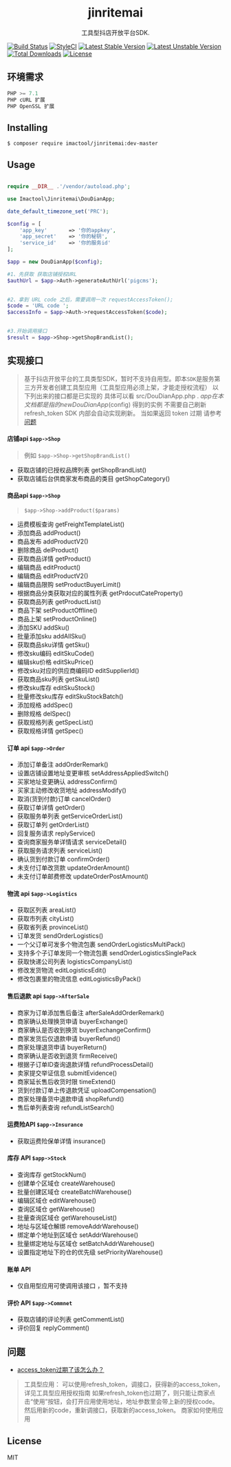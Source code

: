 <h1 align="center"> jinritemai </h1>

<p align="center"> 工具型抖店开放平台SDK.</p>

[![Build Status](https://travis-ci.org/iMactool/jinritemai.svg?branch=master)](https://travis-ci.org/iMactool/jinritemai) [![StyleCI](https://github.styleci.io/repos/343340719/shield?branch=master)](https://github.styleci.io/repos/343340719?branch=master) 
[![Latest Stable Version](https://poser.pugx.org/imactool/jinritemai/v)](//packagist.org/packages/imactool/jinritemai)
[![Latest Unstable Version](https://poser.pugx.org/imactool/jinritemai/v/unstable)](//packagist.org/packages/imactool/jinritemai)
[![Total Downloads](https://poser.pugx.org/imactool/jinritemai/downloads)](//packagist.org/packages/imactool/jinritemai)
[![License](https://poser.pugx.org/imactool/jinritemai/license)](//packagist.org/packages/imactool/jinritemai)

## 环境需求

```js
PHP >= 7.1
PHP cURL 扩展
PHP OpenSSL 扩展
```
    
## Installing

```shell
$ composer require imactool/jinritemai:dev-master
```

## Usage

```php

require __DIR__ .'/vendor/autoload.php';

use Imactool\Jinritemai\DouDianApp;

date_default_timezone_set('PRC');

$config = [
    'app_key'       => '你的appkey',
    'app_secret'    => '你的秘钥',
    'service_id'    => '你的服务id' 
];

$app = new DouDianApp($config);

#1、先获取 获取店铺授权URL
$authUrl = $app->Auth->generateAuthUrl('pigcms');
 

#2、拿到 URL code 之后，需要调用一次 requestAccessToken(); 
$code = 'URL code ';
$accessInfo = $app->Auth->requestAccessToken($code);
 

#3.开始调用接口 
$result = $app->Shop->getShopBrandList();

```


## 实现接口
> 基于抖店开放平台的工具类型SDK，暂时不支持自用型。即本`SDK`是服务第三方开发者创建工具型应用（工具型应用必须上架，才能走授权流程）
> 以下列出来的接口都是已实现的
> 具体可以看 src/DouDianApp.php .
> $app 在本文档都是指的 new DouDianApp($config) 得到的实例
> 不需要自己刷新 refresh_token SDK 内部会自动实现刷新。
> 当如果返回 token 过期 请参考[问题](#问题)
>

#### 店铺api  `$app->Shop` 
> 例如 `$app->Shop->getShopBrandList()` 

 - 获取店铺的已授权品牌列表 getShopBrandList()
 - 获取店铺后台供商家发布商品的类目 getShopCategory()
    
   
#### 商品api `$app->Shop`
> `$app->Shop->addProduct($params)`

- 运费模板查询 getFreightTemplateList()
- 添加商品 addProduct()
- 商品发布 addProductV2()
- 删除商品 delProduct()
- 获取商品详情  getProduct()
- 编辑商品   editProduct()
- 编辑商品   editProductV2()
- 编辑商品限购 setProductBuyerLimit()
- 根据商品分类获取对应的属性列表 getPrdocutCateProperty()
- 获取商品列表 getProductList()
- 商品下架 setProductOffline()
- 商品上架 setProductOnline()
- 添加SKU addSku()
- 批量添加sku addAllSku()
- 获取商品sku详情 getSku()
- 修改sku编码 editSkuCode()
- 编辑sku价格 editSkuPrice()
- 修改sku对应的供应商编码ID editSupplierId()
- 获取商品sku列表 getSkuList()
- 修改sku库存 editSkuStock()
- 批量修改sku库存 editSkuStockBatch()
- 添加规格 addSpec()
- 删除规格 delSpec()
- 获取规格列表 getSpecList()
- 获取规格详情 getSpec()

####  订单 api `$app->Order`

- 添加订单备注 addOrderRemark()
- 设置店铺设置地址变更审核 setAddressAppliedSwitch()
- 买家地址变更确认 addressConfirm()
- 买家主动修改收货地址 addressModify()
- 取消(货到付款)订单 cancelOrder()
- 获取订单详情 getOrder()
- 获取服务单列表 getServiceOrderList()
- 获取订单列  getOrderList()
- 回复服务请求 replyService()
- 查询商家服务单详情请求 serviceDetail()
- 获取服务请求列表 serviceList()
- 确认货到付款订单 confirmOrder()
- 未支付订单改货款 updateOrderAmount()
- 未支付订单邮费修改  updateOrderPostAmount()

####  物流 api `$app->Logistics`
 
- 获取区列表 areaList()
- 获取市列表  cityList()
- 获取省列表  provinceList()
- 订单发货   sendOrderLogistics()
- 一个父订单可发多个物流包裹  sendOrderLogisticsMultiPack()
- 支持多个子订单发同一个物流包裹 sendOrderLogisticsSinglePack
- 获取快递公司列表 logisticsCompanyList()
- 修改发货物流  editLogisticsEdit()
- 修改包裹里的物流信息 editLogisticsByPack()

####  售后退款 api  `$app->AfterSale`

- 商家为订单添加售后备注 afterSaleAddOrderRemark()
- 商家确认处理换货申请 buyerExchange()
- 商家确认是否收到换货 buyerExchangeConfirm()
- 商家发货后仅退款申请 buyerRefund()
- 商家处理退货申请 buyerReturn()
- 商家确认是否收到退货 firmReceive()
- 根据子订单ID查询退款详情 refundProcessDetail()
- 卖家提交举证信息  submitEvidence()
- 商家延长售后收货时限 timeExtend()
- 货到付款订单上传退款凭证 uploadCompensation()
- 商家处理备货中退款申请 shopRefund()
- 售后单列表查询  refundListSearch()

#### 运费险API `$app->Insurance`

- 获取运费险保单详情 insurance()

#### 库存 API `$app->Stock`

- 查询库存 getStockNum()
- 创建单个区域仓 createWarehouse()
- 批量创建区域仓 createBatchWarehouse()
- 编辑区域仓  editWarehouse()
- 查询区域仓  getWarehouse()
- 批量查询区域仓 getWarehouseList()
- 地址与区域仓解绑 removeAddrWarehouse()
- 绑定单个地址到区域仓 setAddrWarehouse()
- 批量绑定地址与区域仓 setBatchAddrWarehouse()
- 设置指定地址下的仓的优先级 setPriorityWarehouse()

#### 账单 API

- 仅自用型应用可使调用该接口 ，暂不支持

#### 评价 API `$app->Commnet`

- 获取店铺的评论列表 getCommentList()
- 评价回复  replyComment()


## 问题
- [access_token过期了该怎么办？](https://op.jinritemai.com/help/faq/43/207)
> 工具型应用：
  可以使用refresh_token，调接口，获得新的access_token，详见工具型应用授权指南
  如果refresh_token也过期了，则只能让商家点击“使用”按钮，会打开应用使用地址，地址参数里会带上新的授权code。然后用新的code，重新调接口，获取新的access_token。 商家如何使用应用

 
## License

MIT